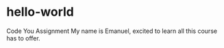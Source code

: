 # hello-world
Code You Assignment
My name is Emanuel, excited to learn all this course has to offer. 
